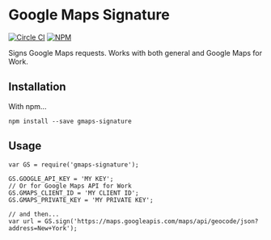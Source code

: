 # Google Maps Signature
[![Circle CI](https://img.shields.io/circleci/project/louy/gmaps-signature.svg)](https://circleci.com/gh/louy/gmaps-signature)
[![NPM](https://img.shields.io/npm/v/gmaps-signature.svg)](https://www.npmjs.com/package/gmaps-signature)

Signs Google Maps requests. Works with both general and Google Maps for Work.

## Installation

With npm...

`npm install --save gmaps-signature`

## Usage
    var GS = require('gmaps-signature');

    GS.GOOGLE_API_KEY = 'MY KEY';
    // Or for Google Maps API for Work
    GS.GMAPS_CLIENT_ID = 'MY CLIENT ID';
    GS.GMAPS_PRIVATE_KEY = 'MY PRIVATE KEY';

    // and then...
    var url = GS.sign('https://maps.googleapis.com/maps/api/geocode/json?address=New+York');
